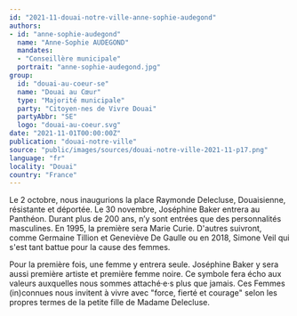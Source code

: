 ```yaml
---
id: "2021-11-douai-notre-ville-anne-sophie-audegond"
authors:
- id: "anne-sophie-audegond"
  name: "Anne-Sophie AUDEGOND"
  mandates: 
  - "Conseillère municipale"
  portrait: "anne-sophie-audegond.jpg"
group:
  id: "douai-au-coeur-se"
  name: "Douai au Cœur"
  type: "Majorité municipale"
  party: "Citoyen·nes de Vivre Douai"
  partyAbbr: "SE"
  logo: "douai-au-coeur.svg"
date: "2021-11-01T00:00:00Z"
publication: "douai-notre-ville"
source: "public/images/sources/douai-notre-ville-2021-11-p17.png"
language: "fr"
locality: "Douai"
country: "France"
---
```


Le 2 octobre, nous inaugurions la place Raymonde Delecluse, Douaisienne, résistante et déportée. Le 30 novembre, Joséphine Baker entrera au Panthéon. Durant plus de 200 ans, n’y sont entrées que des personnalités masculines. En 1995, la première sera Marie Curie. D'autres suivront, comme Germaine Tillion et Geneviève De Gaulle ou en 2018, Simone Veil qui s'est tant battue pour la cause des femmes.

Pour la première fois, une femme y entrera seule. Joséphine Baker y sera aussi première artiste et première femme noire. Ce symbole fera écho aux valeurs auxquelles nous sommes attaché·e·s plus que jamais. Ces Femmes (in)connues nous invitent à vivre avec "force, fierté et courage" selon les propres termes de la petite fille de Madame Delecluse.
